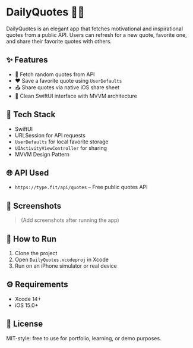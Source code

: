 # DailyQuotes 🌅📖

DailyQuotes is an elegant app that fetches motivational and inspirational quotes from a public API. Users can refresh for a new quote, favorite one, and share their favorite quotes with others.

## ✨ Features

- 🔄 Fetch random quotes from API
- ❤️ Save a favorite quote using `UserDefaults`
- 📤 Share quotes via native iOS share sheet
- 📱 Clean SwiftUI interface with MVVM architecture

## 🔧 Tech Stack

- SwiftUI
- URLSession for API requests
- `UserDefaults` for local favorite storage
- `UIActivityViewController` for sharing
- MVVM Design Pattern

## 🌐 API Used

- `https://type.fit/api/quotes` – Free public quotes API

## 📸 Screenshots

> (Add screenshots after running the app)

## 🧪 How to Run

1. Clone the project
2. Open `DailyQuotes.xcodeproj` in Xcode
3. Run on an iPhone simulator or real device

## ⚙️ Requirements

- Xcode 14+
- iOS 15.0+

## 📄 License

MIT-style: free to use for portfolio, learning, or demo purposes.
